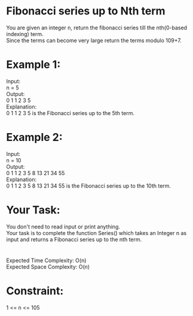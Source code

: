 # Fibonacci series up to Nth term

You are given an integer n, return the fibonacci series till the nth(0-based indexing) term.  
Since the terms can become very large return the terms modulo 109+7.  

# Example 1:
Input:  
n = 5  
Output:  
0 1 1 2 3 5  
Explanation:  
0 1 1 2 3 5 is the Fibonacci series up to the 5th term.

# Example 2:
Input:  
n = 10  
Output:  
0 1 1 2 3 5 8 13 21 34 55  
Explanation:  
0 1 1 2 3 5 8 13 21 34 55 is the Fibonacci series up to the 10th term.  

# Your Task:
You don't need to read input or print anything.  
Your task is to complete the function Series() which takes an Integer n as input and returns a Fibonacci series up to the nth term.

#
Expected Time Complexity: O(n)  
Expected Space Complexity: O(n)

# Constraint:
1 <= n <= 105